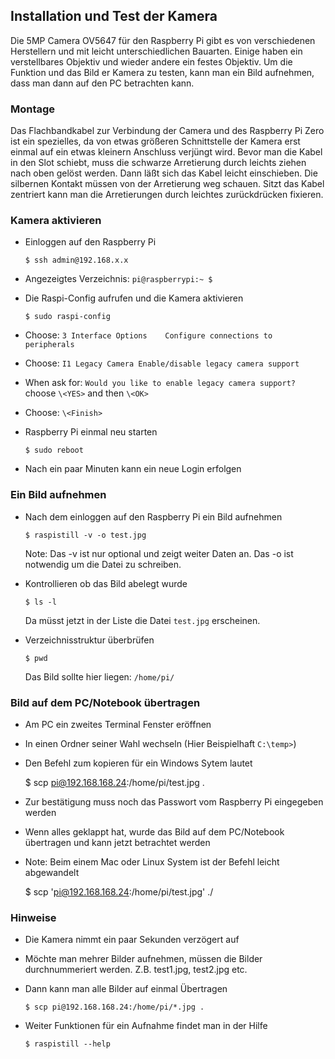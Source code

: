 ##  Installation und Test der Kamera

Die 5MP Camera OV5647 für den Raspberry Pi gibt es von verschiedenen Herstellern und mit leicht unterschiedlichen Bauarten.
Einige haben ein verstellbares Objektiv und wieder andere ein festes Objektiv.
Um die Funktion und das Bild er Kamera zu testen, kann man ein Bild aufnehmen, dass man dann auf den PC betrachten kann.

### Montage

Das Flachbandkabel zur Verbindung der Camera und des Raspberry Pi Zero ist ein spezielles,
da von etwas größeren Schnittstelle der Kamera erst einmal auf ein etwas kleinern Anschluss verjüngt wird.
Bevor man die Kabel in den Slot schiebt, muss die schwarze Arretierung durch leichts ziehen nach oben gelöst werden.
Dann läßt sich das Kabel leicht einschieben. Die silbernen Kontakt müssen von der Arretierung weg schauen.
Sitzt das Kabel zentriert kann man die Arretierungen durch leichtes zurückdrücken fixieren. 

### Kamera aktivieren 

- Einloggen auf den Raspberry Pi

      $ ssh admin@192.168.x.x
      
- Angezeigtes Verzeichnis: `pi@raspberrypi:~ $`
    
- Die Raspi-Config aufrufen und die Kamera aktivieren

      $ sudo raspi-config
    
- Choose: `3 Interface Options    Configure connections to peripherals` 
- Choose: `I1 Legacy Camera Enable/disable legacy camera support` 
- When ask for: `Would you like to enable legacy camera support?` choose `\<YES>` and then `\<OK>`
- Choose: `\<Finish>`
- Raspberry Pi einmal neu starten 

      $ sudo reboot
      
- Nach ein paar Minuten kann ein neue Login erfolgen
      
### Ein Bild aufnehmen 

- Nach dem einloggen auf den Raspberry Pi ein Bild aufnehmen 

      $ raspistill -v -o test.jpg

  Note: Das -v ist nur optional und zeigt weiter Daten an. Das -o ist notwendig um die Datei zu schreiben.
  
- Kontrollieren ob das Bild abelegt wurde

      $ ls -l
      
  Da müsst jetzt in der Liste die Datei `test.jpg` erscheinen.
  
- Verzeichnisstruktur überbrüfen

      $ pwd
   
  Das Bild sollte hier liegen: `/home/pi/`
  
 ### Bild auf dem PC/Notebook übertragen
 
 - Am PC ein zweites Terminal Fenster eröffnen 
 - In einen Ordner seiner Wahl wechseln (Hier Beispielhaft `C:\temp>`)
 - Den Befehl zum kopieren für ein Windows Sytem lautet

      $ scp pi@192.168.168.24:/home/pi/test.jpg .
      
 - Zur bestätigung muss noch das Passwort vom Raspberry Pi eingegeben werden

 - Wenn alles geklappt hat, wurde das Bild auf dem PC/Notebook übertragen und kann jetzt betrachtet werden
      
 - Note: Beim einem Mac oder Linux System ist der Befehl leicht abgewandelt

      $ scp 'pi@192.168.168.24:/home/pi/test.jpg' ./
      
### Hinweise

- Die Kamera nimmt ein paar Sekunden verzögert auf
- Möchte man mehrer Bilder aufnehmen, müssen die Bilder durchnummeriert werden. Z.B. test1.jpg, test2.jpg etc.
- Dann kann man alle Bilder auf einmal Übertragen 

      $ scp pi@192.168.168.24:/home/pi/*.jpg .
      
- Weiter Funktionen für ein Aufnahme findet man in der Hilfe

      $ raspistill --help





